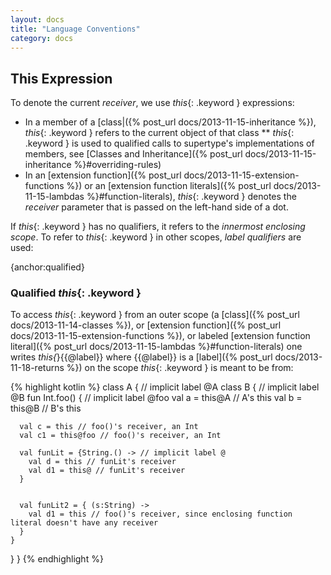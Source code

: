 ```yaml
---
layout: docs
title: "Language Conventions"
category: docs
---
```



## This Expression

To denote the current _receiver_, we use *this*{: .keyword } expressions:
* In a member of a [class|({% post_url docs/2013-11-15-inheritance %}), *this*{: .keyword } refers to the current object of that class
** *this*{: .keyword } is used to qualified calls to supertype's implementations of members, see [Classes and Inheritance]({% post_url docs/2013-11-15-inheritance %}#overriding-rules)
* In an [extension function]({% post_url docs/2013-11-15-extension-functions %}) or an [extension function literals]({% post_url docs/2013-11-15-lambdas %}#function-literals), *this*{: .keyword } denotes the _receiver_ parameter that is passed on the left-hand side of a dot.

If *this*{: .keyword } has no qualifiers, it refers to the _innermost enclosing scope_. To refer to *this*{: .keyword } in other scopes, _label qualifiers_ are used:

{anchor:qualified}

### Qualified *this*{: .keyword }

To access *this*{: .keyword } from an outer scope (a [class]({% post_url docs/2013-11-14-classes %}), or [extension function]({% post_url docs/2013-11-15-extension-functions %}), or labeled [extension function literal]({% post_url docs/2013-11-15-lambdas %}#function-literals) one writes *this{*}{{@label}} where {{@label}} is a [label]({% post_url docs/2013-11-18-returns %})
on the scope *this*{: .keyword } is meant to be from:

{% highlight kotlin %}
class A { // implicit label @A
  class B { // implicit label @B
    fun Int.foo() { // implicit label @foo
      val a = this@A // A's this
      val b = this@B // B's this

      val c = this // foo()'s receiver, an Int
      val c1 = this@foo // foo()'s receiver, an Int

      val funLit = {String.() -> // implicit label @
        val d = this // funLit's receiver
        val d1 = this@ // funLit's receiver
      }


      val funLit2 = { (s:String) ->
        val d1 = this // foo()'s receiver, since enclosing function literal doesn't have any receiver
      }
    }
  }
}
{% endhighlight %}
